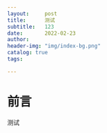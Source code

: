 ```yaml
---
layout:     post
title:      测试
subtitle:   123
date:       2022-02-23
author:     
header-img: "img/index-bg.png"
catalog: true
tags:

---
```


# 前言

测试